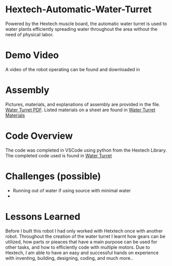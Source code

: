 # Hextech-Automatic-Water-Turret
Powered by the Hextech muscle board, the automatic water turret is used to water plants efficiently spreading water throughout the area without the need of physical labor. 

# Demo Video
A video of the robot operating can be found and downloaded in 

# Assembly 
Pictures, materials, and explanations of  assembly are provided in the file. 
[Water Turret PDF](./Automatic%20Page%20Turner.pdf). Listed materials on a sheet are found in [Water Turret Materials](APT%20Materials.xlsx)

# Code Overview
The code was completed in VSCode using python from the Hextech Library. The completed code used is found in [Water Turret](Hextech-Automatic-Page-Turner/CODE/auto%20page%20turner)



# Challenges (possible)
- Running out of water if using source with minimal water
- 

# Lessons Learned
Before I built this robot I had only worked with Hetxtech once with another robot. Throughout the creation of the water turret I learnt how gears can be utilized, how parts or pieaces that have a main purpose can be used for other tasks, and how to efficiently code with multiple motors. Due to Hextech, I am able to have an easy and successful hands on experience with inventing, building, designing, coding, and much more..
